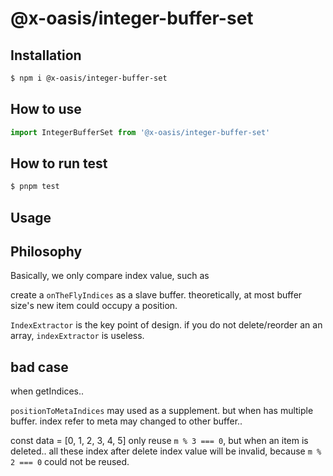 # @x-oasis/integer-buffer-set

## Installation

```bash
$ npm i @x-oasis/integer-buffer-set
```

## How to use

```typescript
import IntegerBufferSet from '@x-oasis/integer-buffer-set'
```

## How to run test

```bash
$ pnpm test
```

## Usage

## Philosophy

Basically, we only compare index value, such as 

create a `onTheFlyIndices` as a slave buffer. theoretically, at most buffer size's new 
item could occupy a position.

`IndexExtractor` is the key point of design.
if you do not delete/reorder an an array, `indexExtractor` is useless.

## bad case 

when getIndices.. 

`positionToMetaIndices` may used as a supplement. but when has multiple buffer. index refer to meta may changed to other buffer..

const data = [0, 1, 2, 3, 4, 5] only reuse `m % 3 === 0`, but when an item is deleted.. 
all these index after delete index value will be invalid, because `m % 2 === 0` could not be reused.


